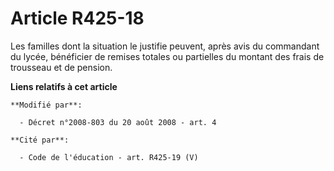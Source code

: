 # Article R425-18

Les familles dont la situation le justifie peuvent, après avis du commandant du lycée, bénéficier de remises totales ou
partielles du montant des frais de trousseau et de pension.

**Liens relatifs à cet article**

	**Modifié par**:

	  - Décret n°2008-803 du 20 août 2008 - art. 4

	**Cité par**:

	  - Code de l'éducation - art. R425-19 (V)
